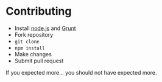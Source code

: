 # Contributing #

* Install [node.js](http://nodejs.org) and [Grunt](http://gruntjs.com)
* Fork repository
* `git clone`
* `npm install`
* Make changes
* Submit pull request

If you expected more... you should not have expected more.
